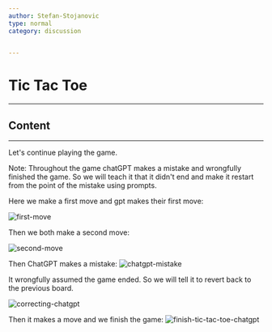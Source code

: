 ```yaml
---
author: Stefan-Stojanovic
type: normal
category: discussion
 

---
```


# Tic Tac Toe

---

## Content

---

Let's continue playing the game.

Note: Throughout the game chatGPT makes a mistake and wrongfully finished the game. So we will teach it that it didn't end and make it restart from the point of the mistake using prompts.

Here we make a first move and gpt makes their first move:

![first-move](https://img.enkipro.com/95f3e80e680d750ba0656f1807e1844e.png)

Then we both make a second move:

![second-move](https://img.enkipro.com/b9881f7e90320ab8911b19086c151f6a.png)

Then ChatGPT makes a mistake:
![chatgpt-mistake](https://img.enkipro.com/eeac8bc68d8573f176ef12ac5e157ca1.png)

It wrongfully assumed the game ended. So we will tell it to revert back to the previous board.

![correcting-chatgpt](https://img.enkipro.com/60477e5134a6ac02f19b862d319be9cb.png)

Then it makes a move and we finish the game:
![finish-tic-tac-toe-chatgpt](https://img.enkipro.com/10062c4947e29f8ab2f757f15dcba734.png)